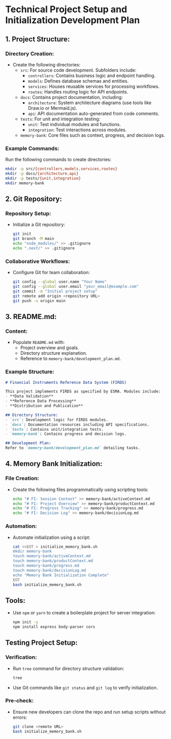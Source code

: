 # Technical Project Setup and Initialization Development Plan

## 1. Project Structure:
### Directory Creation:
- Create the following directories:
  - `src`: For source code development. Subfolders include:
    - `controllers`: Contains business logic and endpoint handling.
    - `models`: Defines database schemas and entities.
    - `services`: Houses reusable services for processing workflows.
    - `routes`: Handles routing logic for API endpoints.
  - `docs`: Contains project documentation, including:
    - `architecture`: System architecture diagrams (use tools like Draw.io or Mermaid.js).
    - `api`: API documentation auto-generated from code comments.
  - `tests`: For unit and integration testing:
    - `unit`: Test individual modules and functions.
    - `integration`: Test interactions across modules.
  - `memory-bank`: Core files such as context, progress, and decision logs.

### Example Commands:
Run the following commands to create directories:
```bash
mkdir -p src/{controllers,models,services,routes}
mkdir -p docs/{architecture,api}
mkdir -p tests/{unit,integration}
mkdir memory-bank
```

## 2. Git Repository:
### Repository Setup:
- Initialize a Git repository:
  ```bash
  git init
  git branch -M main
  echo "node_modules/" >> .gitignore 
  echo ".next/" >> .gitignore 
  ```

### Collaborative Workflows:
- Configure Git for team collaboration:
  ```bash
  git config --global user.name "Your Name"
  git config --global user.email "your_email@example.com"
  git commit -m "Initial project setup"
  git remote add origin <repository URL>
  git push -u origin main
  ```

## 3. README.md:
### Content:
- Populate `README.md` with:
  - Project overview and goals.
  - Directory structure explanation.
  - Reference to `memory-bank/development_plan.md`.

### Example Structure:
```markdown
# Financial Instruments Reference Data System (FIRDS)

This project implements FIRDS as specified by ESMA. Modules include:
- **Data Validation**
- **Reference Data Processing**
- **Distribution and Publication**

## Directory Structure:
- `src`: Development logic for FIRDS modules.
- `docs`: Documentation resources including API specifications.
- `tests`: Contains unit/integration tests.
- `memory-bank`: Contains progress and decision logs.

## Development Plan:
Refer to `memory-bank/development_plan.md` detailing tasks.
```

## 4. Memory Bank Initialization:
### File Creation:
- Create the following files programmatically using scripting tools:
  ```bash
  echo "# FI: Session Context" >> memory-bank/activeContext.md
  echo "# FI: Project Overview" >> memory-bank/productContext.md
  echo "# FI: Progress Tracking" >> memory-bank/progress.md
  echo "# FI: Decision Log" >> memory-bank/decisionLog.md
  ```

### Automation:
- Automate initialization using a script:
  ```bash
  cat <<EOT > initialize_memory_bank.sh
  mkdir memory-bank
  touch memory-bank/activeContext.md
  touch memory-bank/productContext.md
  touch memory-bank/progress.md
  touch memory-bank/decisionLog.md
  echo "Memory Bank Initialization Complete"
  EOT
  bash initialize_memory_bank.sh
  ```

## Tools:
- Use `npm` or `yarn` to create a boilerplate project for server integration:
  ```bash
  npm init -y
  npm install express body-parser cors
  ```

## Testing Project Setup:
### Verification:
- Run `tree` command for directory structure validation:
  ```bash
  tree
  ```
- Use Git commands like `git status` and `git log` to verify initialization.

### Pre-check:
- Ensure new developers can clone the repo and run setup scripts without errors:
  ```bash
  git clone <remote URL>
  bash initialize_memory_bank.sh